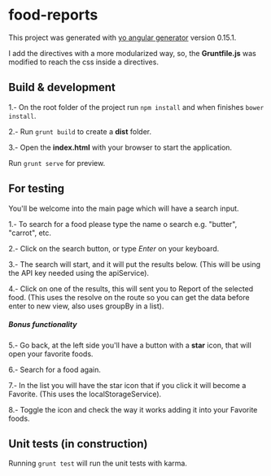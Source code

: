 # food-reports

This project was generated with [yo angular generator](https://github.com/yeoman/generator-angular)
version 0.15.1. 

I add the directives with a more modularized way, so, the **Gruntfile.js** was modified to reach the css inside a directives.

## Build & development
1.- On the root folder of the project run `npm install` and when finishes `bower install`.

2.- Run `grunt build` to create a **dist** folder.

3.- Open the **index.html** with your browser to start the application.

Run `grunt serve` for preview.

## For testing

You'll be welcome into the main page which will have a search input. 

1.- To search for a food please type the name o search e.g. "butter", "carrot", etc.

2.- Click on the search button, or type *Enter* on your keyboard.

3.- The search will start, and it will put the results below. (This will be using the API key needed using the apiService).

4.- Click on one of the results, this will sent you to Report of the selected food. (This uses the resolve on the route so you can get the data before enter to new view, also uses groupBy in a list).

##### Bonus functionality

5.- Go back, at the left side you'll have a button with a **star** icon, that will open your favorite foods.

6.- Search for a food again.

7.- In the list you will have the star icon that if you click it will become a Favorite. (This uses the localStorageService).

8.- Toggle the icon and check the way it works adding it into your Favorite foods.

## Unit tests (in construction)

Running `grunt test` will run the unit tests with karma.
